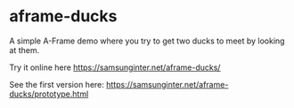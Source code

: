 # aframe-ducks
A simple A-Frame demo where you try to get two ducks to meet by looking at them.

Try it online here https://samsunginter.net/aframe-ducks/

See the first version here: https://samsunginter.net/aframe-ducks/prototype.html
